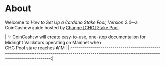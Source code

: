 # About
Welcome to *How to Set Up a Cardano Stake Pool, Version 2.0*—a CoinCashew guide hosted by [Change [CHG] Stake Pool](https://coincashew.io/).

| :sparkles: CoinCashew will create easy-to-use, one-stop documentation for Midnight Validators operating on Mainnet when  
CHG Pool stake reaches ₳1M |
|:--------------------------------------------------------------------------------------------------------------------------------------------------:|

<!-- > [!NOTE]
> CoinCashew will create easy-to-use, one-stop documentation for Midnight Validators operating on Mainnet when CHG Pool stake reaches ₳1M -->
